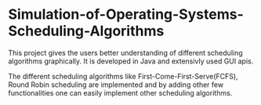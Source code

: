 # Simulation-of-Operating-Systems-Scheduling-Algorithms

This project gives the users better understanding of different scheduling algorithms graphically.
It is developed in Java and extensivly used GUI apis.

The different scheduling algorithms like First-Come-First-Serve(FCFS), Round Robin scheduling are implemented and by adding other few functionalities one can easily implement other scheduling algorithms.
